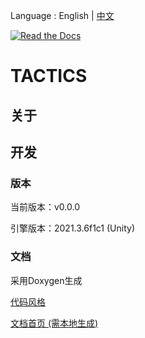 Language : English | [中文](./README.zh.md)

[![Read the Docs](https://img.shields.io/readthedocs/tactics)](https://tactics.readthedocs.io/en/latest/)

# TACTICS

## 关于

## 开发

### 版本

当前版本：v0.0.0

引擎版本：2021.3.6f1c1 (Unity)

### 文档

采用Doxygen生成

[代码风格](https://learn.microsoft.com/zh-cn/dotnet/csharp/fundamentals/coding-style/coding-conventions)

[文档首页 (需本地生成)](./Docs/html/index.html)

